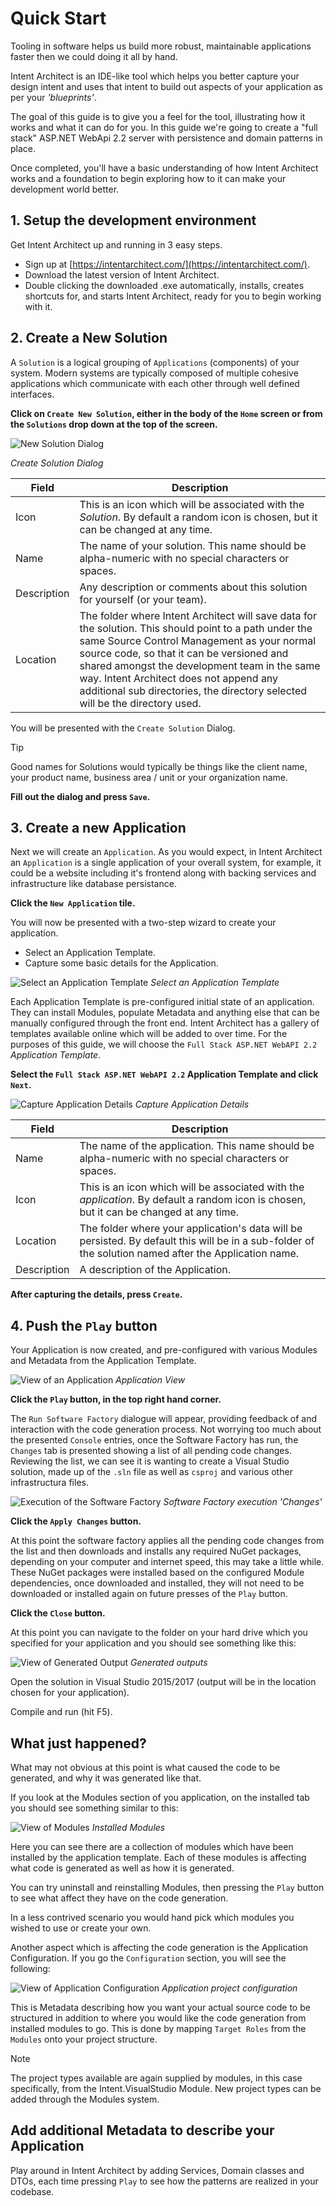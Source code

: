 # Quick Start

Tooling in software helps us build more robust, maintainable applications faster then we could doing it all by hand. 

Intent Architect is an IDE-like tool which helps you better capture your design intent and uses that intent to build out aspects of your application as per your *'blueprints'*.

The goal of this guide is to give you a feel for the tool, illustrating how it works and what it can do for you. In this guide we're going to create a "full stack" ASP.NET WebApi 2.2 server with persistence and domain patterns in place.

Once completed, you'll have a basic understanding of how Intent Architect works and a foundation to begin exploring how to it can make your development world better.

## 1. Setup the development environment

Get Intent Architect up and running in 3 easy steps.

- Sign up at [https://intentarchitect.com/](https://intentarchitect.com/).
- Download the latest version of Intent Architect.
- Double clicking the downloaded .exe automatically, installs, creates shortcuts for, and starts Intent Architect, ready for you to begin working with it. 

## 2. Create a New Solution

A `Solution` is a logical grouping of `Applications` (components) of your system. Modern systems are typically composed of multiple cohesive applications which communicate with each other through well defined interfaces.  

**Click on `Create New Solution`, either in the body of the `Home` screen or from the `Solutions` drop down at the top of the screen.**

![New Solution Dialog](../../images/QuickStart/CreateSolutionDialog.png)

*Create Solution Dialog*

|Field|Description|
|-|-|
|Icon|This is an icon which will be associated with the *Solution*. By default a random icon is chosen, but it can be changed at any time.|
|Name|The name of your solution. This name should be alpha-numeric with no special characters or spaces.|
|Description|Any description or comments about this solution for yourself (or your team).|
|Location|The folder where Intent Architect will save data for the solution. This should point to a path under the same Source Control Management as your normal source code, so that it can be versioned and shared amongst the development team in the same way. Intent Architect does not append any additional sub directories, the directory selected will be the directory used.|

You will be presented with the `Create Solution` Dialog.

>[!TIP]
>Good names for Solutions would typically be things like the client name, your product name, business area / unit or your organization name.

**Fill out the dialog and press `Save`.**

## 3. Create a new Application

Next we will create an `Application`. As you would expect, in Intent Architect an `Application` is a single application of your overall system, for example, it could be a website including it's frontend along with backing services and infrastructure like database persistance. 

**Click the `New Application` tile.**

You will now be presented with a two-step wizard to create your application.
- Select an Application Template.
- Capture some basic details for the Application.

![Select an Application Template](../../images/QuickStart/CreateApplicationPage1.png)
*Select an Application Template*

Each Application Template is pre-configured initial state of an application. They can install Modules, populate Metadata and anything else that can be manually configured through the front end. Intent Architect has a gallery of templates available online which will be added to over time. For the purposes of this guide, we will choose the `Full Stack ASP.NET WebAPI 2.2` *Application Template*.

**Select the `Full Stack ASP.NET WebAPI 2.2` Application Template and click `Next`.**

![Capture Application Details](../../images/QuickStart/CreateApplicationPage2.png)
*Capture Application Details*

|Field|Description|
|-|-|
|Name|The name of the application. This name should be alpha-numeric with no special characters or spaces.|
|Icon|This is an icon which will be associated with the *application*. By default a random icon is chosen, but it can be changed at any time.|
|Location|The folder where your application's data will be persisted. By default this will be in a sub-folder of the solution named after the Application name.|
|Description|A description of the Application.|

**After capturing the details, press `Create`.**

## 4. Push the `Play` button

Your Application is now created, and pre-configured with various Modules and Metadata from the Application Template. 

![View of an Application](../../images/QuickStart/NewApplication.png)
*Application View*

**Click the `Play` button, in the top right hand corner.**

The `Run Software Factory` dialogue will appear, providing feedback of and interaction with the code generation process. Not worrying too much about the presented `Console` entries, once the Software Factory has run, the `Changes` tab is presented showing a list of all pending code changes. Reviewing the list, we can see it is wanting to create a Visual Studio solution, made up of the `.sln` file as well as `csproj` and various other infrastructura files.

![Execution of the Software Factory](../../images/QuickStart/SoftwareFactoryExecution1.png)
*Software Factory execution 'Changes'*

**Click the `Apply Changes` button.**

At this point the software factory applies all the pending code changes from the list and then downloads and installs any required NuGet packages, depending on your computer and internet speed, this may take a little while. These NuGet packages were installed based on the configured Module dependencies, once downloaded and installed, they will not need to be downloaded or installed again on future presses of the `Play` button.

**Click the `Close` button.**

At this point you can navigate to the folder on your hard drive which you specified for your application and you should see something like this:

![View of Generated Output](../../images/QuickStart/GeneratedApplication.png)
*Generated outputs*

Open the solution in Visual Studio 2015/2017 (output will be in the location chosen for your application).

Compile and run (hit F5).


## What just happened?

What may not obvious at this point is what caused the code to be generated, and why it was generated like that. 

If you look at the Modules section of you application, on the installed tab you should see something similar to this:

![View of Modules](../../images/QuickStart/Modules.png)
*Installed Modules*

Here you can see there are a collection of modules which have been installed by the application template. Each of these modules is affecting what code is generated as well as how it is generated. 

You can try uninstall and reinstalling Modules, then pressing the `Play` button to see what affect they have on the code generation.

In a less contrived scenario you would hand pick which modules you wished to use or create your own.

Another aspect which is affecting the code generation is the Application Configuration. If you go the `Configuration` section, you will see the following:

![View of Application Configuration](../../images/QuickStart/Configuration.png)
*Application project configuration*

This is Metadata describing how you want your actual source code to be structured in addition to where you would like the code generation from installed modules to go. This is done by mapping `Target Roles` from the `Modules` onto your project structure.

>[!NOTE]
>The project types available are again supplied by modules, in this case specifically, from the Intent.VisualStudio Module. New project types can be added through the Modules system.    

## Add additional Metadata to describe your Application
Play around in Intent Architect by adding Services, Domain classes and DTOs, each time pressing `Play` to see how the patterns are realized in your codebase.
